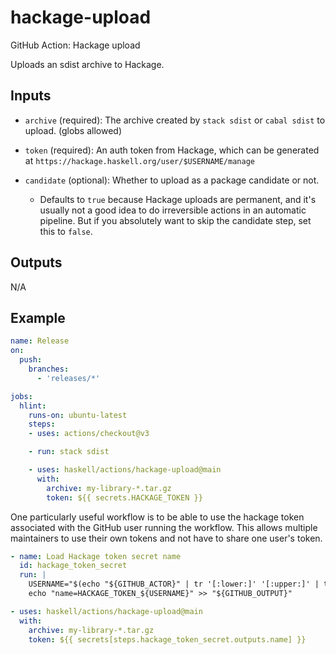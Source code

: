 # hackage-upload

GitHub Action: Hackage upload

Uploads an sdist archive to Hackage.

## Inputs

* `archive` (required): The archive created by `stack sdist` or `cabal sdist` to upload. (globs allowed)

* `token` (required): An auth token from Hackage, which can be generated at `https://hackage.haskell.org/user/$USERNAME/manage`

* `candidate` (optional): Whether to upload as a package candidate or not.
    * Defaults to `true` because Hackage uploads are permanent, and it's usually not a good idea to do irreversible actions in an automatic pipeline. But if you absolutely want to skip the candidate step, set this to `false`.

## Outputs

N/A

## Example

```yaml
name: Release
on:
  push:
    branches:
      - 'releases/*'

jobs:
  hlint:
    runs-on: ubuntu-latest
    steps:
    - uses: actions/checkout@v3

    - run: stack sdist

    - uses: haskell/actions/hackage-upload@main
      with:
        archive: my-library-*.tar.gz
        token: ${{ secrets.HACKAGE_TOKEN }}
```

One particularly useful workflow is to be able to use the hackage token associated with the GitHub user running the workflow. This allows multiple maintainers to use their own tokens and not have to share one user's token.

```yaml
- name: Load Hackage token secret name
  id: hackage_token_secret
  run: |
    USERNAME="$(echo "${GITHUB_ACTOR}" | tr '[:lower:]' '[:upper:]' | tr '-' '_')"
    echo "name=HACKAGE_TOKEN_${USERNAME}" >> "${GITHUB_OUTPUT}"

- uses: haskell/actions/hackage-upload@main
  with:
    archive: my-library-*.tar.gz
    token: ${{ secrets[steps.hackage_token_secret.outputs.name] }}
```
